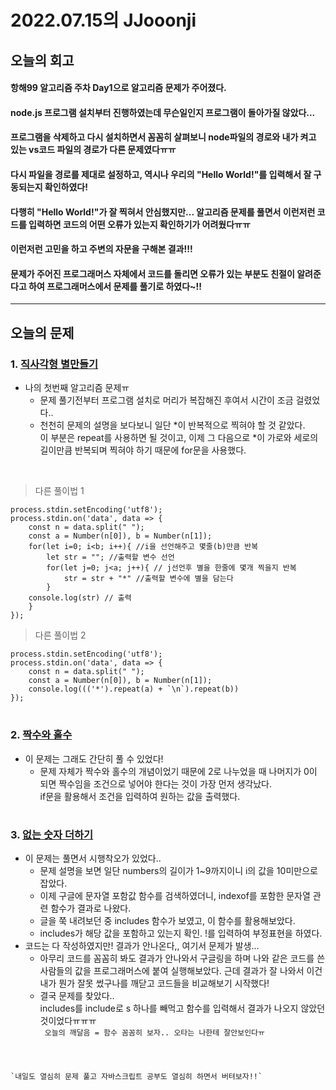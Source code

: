 # 2022.07.15의 JJooonji

## 오늘의 회고
#### 항해99 알고리즘 주차 Day1으로 알고리즘 문제가 주어졌다.
#### node.js 프로그램 설치부터 진행하였는데 무슨일인지 프로그램이 돌아가질 않았다...
#### 프로그램을 삭제하고 다시 설치하면서 꼼꼼히 살펴보니 node파일의 경로와 내가 켜고 있는 vs코드 파일의 경로가 다른 문제였다ㅠㅠ
#### 다시 파일을 경로를 제대로 설정하고, 역시나 우리의 "Hello World!"를 입력해서 잘 구동되는지 확인하였다!
#### 다행히 "Hello World!"가 잘 찍혀서 안심했지만... 알고리즘 문제를 풀면서 이런저런 코드를 입력하면 코드의 어떤 오류가 있는지 확인하기가 어려웠다ㅠㅠ
#### 이런저런 고민을 하고 주변의 자문을 구해본 결과!!!
#### 문제가 주어진 프로그래머스 자체에서 코드를 돌리면 오류가 있는 부분도 친절이 알려준다고 하여 프로그래머스에서 문제를 풀기로 하였다~!!



---
## 오늘의 문제
### 1. [직사각형 별만들기](https://github.com/JJooonji/Algorithm/blob/main/%EC%A7%81%EC%82%AC%EA%B0%81%ED%98%95%20%EB%B3%84%EB%A7%8C%EB%93%A4%EA%B8%B0.md)
* 나의 첫번째 알고리즘 문제ㅠ
  + 문제 풀기전부터 프로그램 설치로 머리가 복잡해진 후여서 시간이 조금 걸렸었다..
  + 천천히 문제의 설명을 보다보니 일단 *이 반복적으로 찍혀야 할 것 같았다. <br>이 부분은 repeat를 사용하면 될 것이고, 이제 그 다음으로 *이 가로와 세로의 길이만큼 반복되며 찍혀야 하기 때문에 for문을 사용했다.

<br>

>다른 풀이법 1

```
process.stdin.setEncoding('utf8');
process.stdin.on('data', data => {
    const n = data.split(" "); 
    const a = Number(n[0]), b = Number(n[1]); 
    for(let i=0; i<b; i++){ //i을 선언해주고 몇줄(b)만큼 반복
        let str = ""; //출력할 변수 선언
        for(let j=0; j<a; j++){ // j선언후 별을 한줄에 몇개 찍을지 반복
            str = str + "*" //출력할 변수에 별을 담는다
        } 
    console.log(str) // 출력
    }
});
```
> 다른 풀이법 2
```
process.stdin.setEncoding('utf8');
process.stdin.on('data', data => {
    const n = data.split(" ");
    const a = Number(n[0]), b = Number(n[1]);
    console.log((('*').repeat(a) + `\n`).repeat(b))
});
```
#

### 2. [짝수와 홀수](https://github.com/JJooonji/Algorithm/blob/main/%EC%A7%9D%EC%88%98%EC%99%80%20%ED%99%80%EC%88%98.md)
* 이 문제는 그래도 간단히 풀 수 있었다!
  + 문제 자체가 짝수와 홀수의 개념이었기 때문에 2로 나누었을 때 나머지가 0이 되면 짝수임을 조건으로 넣어야 한다는 것이 가장 먼저 생각났다.<br>if문을 활용해서 조건을 입력하여 원하는 값을 출력했다.

#

### 3. [없는 숫자 더하기](https://github.com/JJooonji/Algorithm/blob/main/%EC%97%86%EB%8A%94%20%EC%88%AB%EC%9E%90%20%EB%8D%94%ED%95%98%EA%B8%B0.md)
* 이 문제는 풀면서 시행착오가 있었다..
  + 문제 설명을 보면 일단 numbers의 길이가 1~9까지이니 i의 값을 10미만으로 잡았다.
  + 이제 구글에 문자열 포함값 함수를 검색하였더니, indexof를 포함한 문자열 관련 함수가 결과로 나왔다.
  + 글을 쭉 내려보던 중 includes 함수가 보였고, 이 함수를 활용해보았다.
  + includes가 해당 값을 포함하고 있는지 확인. !를 입력하여 부정표현을 하였다.
* 코드는 다 작성하였지만! 결과가 안나온다,, 여기서 문제가 발생...
  + 아무리 코드를 꼼꼼히 봐도 결과가 안나와서 구글링을 하며 나와 같은 코드를 쓴 사람들의 값을 프로그래머스에 붙여 실행해보았다. 근데 결과가 잘 나와서 이건 내가 뭔가 잘못 썼구나를 깨닫고 코드들을 비교해보기 시작했다!
  + 결국 문제를 찾았다..<br>includes를 include로 s 하나를 빼먹고 함수를 입력해서 결과가 나오지 않았던 것이었다ㅠㅠㅠ<br>
  ` 오늘의 깨달음 = 함수 꼼꼼히 보자.. 오타는 나한테 잘안보인다ㅠ`

#

```

`내일도 열심히 문제 풀고 자바스크립트 공부도 열심히 하면서 버텨보자!!`

```


